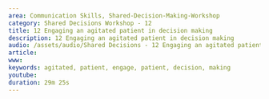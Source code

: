 ```yaml
---
area: Communication Skills, Shared-Decision-Making-Workshop
category: Shared Decisions Workshop - 12
title: 12 Engaging an agitated patient in decision making
description: 12 Engaging an agitated patient in decision making
audio: /assets/audio/Shared Decisions - 12 Engaging an agitated patient in decision making. Dave Thomson - MQ.mp3
article: 
www: 
keywords: agitated, patient, engage, patient, decision, making
youtube: 
duration: 29m 25s
--- 
```

